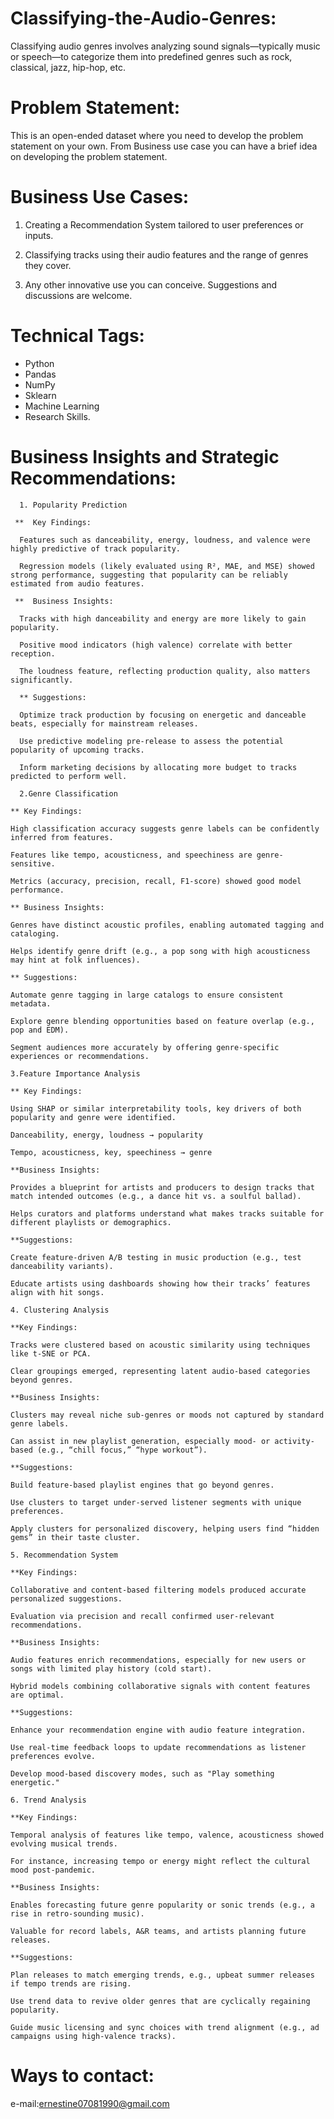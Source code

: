 # Classifying-the-Audio-Genres:

Classifying audio genres involves analyzing sound signals—typically music or speech—to categorize them into predefined genres such as rock, classical, jazz, hip-hop, etc.

# Problem Statement:

This is an open-ended dataset where you need to develop the problem statement on your own. From Business use case you can have a brief idea on developing the problem statement.

# Business Use Cases:

1. Creating a Recommendation System tailored to user preferences or inputs.
   
2. Classifying tracks using their audio features and the range of genres they cover.
   
3. Any other innovative use you can conceive. Suggestions and discussions are
welcome.

# Technical Tags:

* Python
* Pandas
* NumPy
* Sklearn
* Machine Learning
* Research Skills.

# Business Insights and Strategic Recommendations:

      1. Popularity Prediction
      
     **  Key Findings:

      Features such as danceability, energy, loudness, and valence were highly predictive of track popularity.

      Regression models (likely evaluated using R², MAE, and MSE) showed strong performance, suggesting that popularity can be reliably estimated from audio features.

     **  Business Insights:

      Tracks with high danceability and energy are more likely to gain popularity.

      Positive mood indicators (high valence) correlate with better reception.

      The loudness feature, reflecting production quality, also matters significantly.

      ** Suggestions:

      Optimize track production by focusing on energetic and danceable beats, especially for mainstream releases.

      Use predictive modeling pre-release to assess the potential popularity of upcoming tracks.

      Inform marketing decisions by allocating more budget to tracks predicted to perform well.

      2.Genre Classification
      
    ** Key Findings:

    High classification accuracy suggests genre labels can be confidently inferred from features.

    Features like tempo, acousticness, and speechiness are genre-sensitive.

    Metrics (accuracy, precision, recall, F1-score) showed good model performance.

    ** Business Insights:

    Genres have distinct acoustic profiles, enabling automated tagging and cataloging.

    Helps identify genre drift (e.g., a pop song with high acousticness may hint at folk influences).

    ** Suggestions:

    Automate genre tagging in large catalogs to ensure consistent metadata.

    Explore genre blending opportunities based on feature overlap (e.g., pop and EDM).

    Segment audiences more accurately by offering genre-specific experiences or recommendations.

    3.Feature Importance Analysis
    
    ** Key Findings:

    Using SHAP or similar interpretability tools, key drivers of both popularity and genre were identified.

    Danceability, energy, loudness → popularity

    Tempo, acousticness, key, speechiness → genre

    **Business Insights:

    Provides a blueprint for artists and producers to design tracks that match intended outcomes (e.g., a dance hit vs. a soulful ballad).

    Helps curators and platforms understand what makes tracks suitable for different playlists or demographics.

    **Suggestions:

    Create feature-driven A/B testing in music production (e.g., test danceability variants).

    Educate artists using dashboards showing how their tracks’ features align with hit songs.

    4. Clustering Analysis
    
    **Key Findings:

    Tracks were clustered based on acoustic similarity using techniques like t-SNE or PCA.

    Clear groupings emerged, representing latent audio-based categories beyond genres.

    **Business Insights:

    Clusters may reveal niche sub-genres or moods not captured by standard genre labels.

    Can assist in new playlist generation, especially mood- or activity-based (e.g., “chill focus,” “hype workout”).

    **Suggestions:

    Build feature-based playlist engines that go beyond genres.

    Use clusters to target under-served listener segments with unique preferences.

    Apply clusters for personalized discovery, helping users find “hidden gems” in their taste cluster.

    5. Recommendation System
    
    **Key Findings:

    Collaborative and content-based filtering models produced accurate personalized suggestions.

    Evaluation via precision and recall confirmed user-relevant recommendations.

    **Business Insights:

    Audio features enrich recommendations, especially for new users or songs with limited play history (cold start).

    Hybrid models combining collaborative signals with content features are optimal.

    **Suggestions:

    Enhance your recommendation engine with audio feature integration.

    Use real-time feedback loops to update recommendations as listener preferences evolve.

    Develop mood-based discovery modes, such as "Play something energetic."

    6. Trend Analysis
    
    **Key Findings:

    Temporal analysis of features like tempo, valence, acousticness showed evolving musical trends.

    For instance, increasing tempo or energy might reflect the cultural mood post-pandemic.

    **Business Insights:

    Enables forecasting future genre popularity or sonic trends (e.g., a rise in retro-sounding music).

    Valuable for record labels, A&R teams, and artists planning future releases.

    **Suggestions:

    Plan releases to match emerging trends, e.g., upbeat summer releases if tempo trends are rising.

    Use trend data to revive older genres that are cyclically regaining popularity.

    Guide music licensing and sync choices with trend alignment (e.g., ad campaigns using high-valence tracks).


# Ways to contact:

e-mail:ernestine07081990@gmail.com




